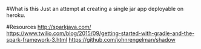 #What is this
Just an attempt at creating a single jar app deployable on heroku.




#Resources
http://sparkjava.com/
https://www.twilio.com/blog/2015/09/getting-started-with-gradle-and-the-spark-framework-3.html
https://github.com/johnrengelman/shadow
